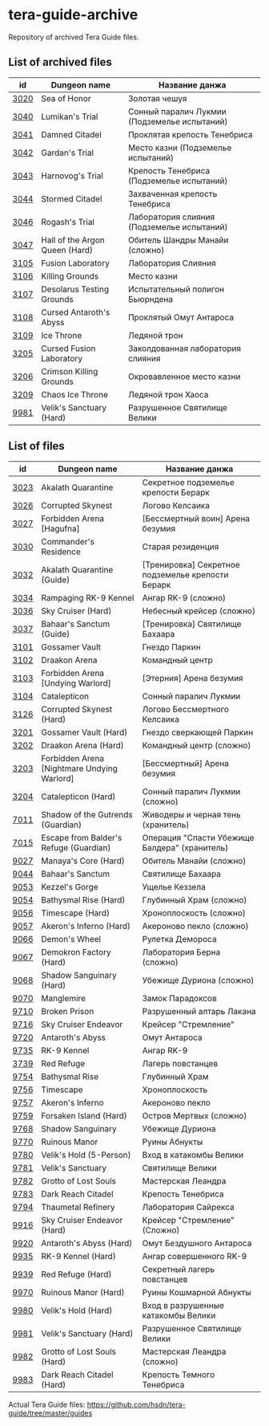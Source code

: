 # tera-guide-archive

Repository of archived Tera Guide files.

## List of archived files

id | Dungeon name | Название данжа
--- | --- | ---
[3020](/guides/3020.js) | Sea of Honor | Золотая чешуя
[3040](/guides/3040.js) | Lumikan's Trial | Сонный паралич Лукмии (Подземелье испытаний)
[3041](/guides/3041.js) | Damned Citadel | Проклятая крепость Тенебриса
[3042](/guides/3042.js) | Gardan's Trial | Место казни (Подземелье испытаний)
[3043](/guides/3043.js) | Harnovog's Trial | Крепость Тенебриса (Подземелье испытаний)
[3044](/guides/3044.js) | Stormed Citadel | Захваченная крепость Тенебриса
[3046](/guides/3046.js) | Rogash's Trial | Лаборатория слияния (Подземелье испытаний)
[3047](/guides/3047.js) | Hall of the Argon Queen (Hard) | Обитель Шандры Манайи (сложно)
[3105](/guides/3105.js) | Fusion Laboratory | Лаборатория Слияния
[3106](/guides/3106.js) | Killing Grounds | Место казни
[3107](/guides/3107.js) | Desolarus Testing Grounds | Испытательный полигон Бьюрндена
[3108](/guides/3108.js) | Cursed Antaroth's Abyss | Проклятый Омут Антароса
[3109](/guides/3109.js) | Ice Throne | Ледяной трон
[3205](/guides/3205.js) | Cursed Fusion Laboratory | Заколдованная лаборатория слияния
[3206](/guides/3206.js) | Crimson Killing Grounds | Окровавленное место казни
[3209](/guides/3209.js) | Chaos Ice Throne | Ледяной трон Хаоса
[9981](/guides/9981_vanilla.js) | Velik's Sanctuary (Hard) | Разрушенное Святилище Велики

## List of files

id | Dungeon name | Название данжа
--- | --- | ---
[3023](https://github.com/hsdn/tera-guide/blob/master/guides/3023.js) | Akalath Quarantine | Секретное подземелье крепости Берарк
[3026](https://github.com/hsdn/tera-guide/blob/master/guides/3026.js) | Corrupted Skynest | Логово Келсаика
[3027](https://github.com/hsdn/tera-guide/blob/master/guides/3027.js) | Forbidden Arena [Hagufna] | [Бессмертный воин] Арена безумия
[3030](https://github.com/hsdn/tera-guide/blob/master/guides/3030.js) | Commander's Residence | Старая резиденция
[3032](https://github.com/hsdn/tera-guide/blob/master/guides/3032.js) | Akalath Quarantine (Guide) | [Тренировка] Секретное подземелье крепости Берарк
[3034](https://github.com/hsdn/tera-guide/blob/master/guides/3034.js) | Rampaging RK-9 Kennel | Ангар RK-9 (сложно)
[3036](https://github.com/hsdn/tera-guide/blob/master/guides/3036.js) | Sky Cruiser (Hard) | Небесный крейсер (сложно)
[3037](https://github.com/hsdn/tera-guide/blob/master/guides/3037.js) | Bahaar's Sanctum (Guide) | [Тренировка] Святилище Бахаара
[3101](https://github.com/hsdn/tera-guide/blob/master/guides/3101.js) | Gossamer Vault | Гнездо Паркин
[3102](https://github.com/hsdn/tera-guide/blob/master/guides/3102.js) | Draakon Arena | Командный центр
[3103](https://github.com/hsdn/tera-guide/blob/master/guides/3103.js) | Forbidden Arena [Undying Warlord] | [Этерния] Арена безумия
[3104](https://github.com/hsdn/tera-guide/blob/master/guides/3104.js) | Catalepticon | Сонный паралич Лукмии
[3126](https://github.com/hsdn/tera-guide/blob/master/guides/3126.js) | Corrupted Skynest (Hard) | Логово Бессмертного Келсаика
[3201](https://github.com/hsdn/tera-guide/blob/master/guides/3201.js) | Gossamer Vault (Hard) | Гнездо сверкающей Паркин
[3202](https://github.com/hsdn/tera-guide/blob/master/guides/3202.js) | Draakon Arena (Hard) | Командный центр (сложно)
[3203](https://github.com/hsdn/tera-guide/blob/master/guides/3203.js) | Forbidden Arena [Nightmare Undying Warlord] | [Бессмертный] Арена безумия
[3204](https://github.com/hsdn/tera-guide/blob/master/guides/3204.js) | Catalepticon (Hard) | Сонный паралич Лукмии (сложно)
[7011](https://github.com/hsdn/tera-guide/blob/master/guides/7011.js) | Shadow of the Gutrends (Guardian) | Живодеры и черная тень (хранитель)
[7015](https://github.com/hsdn/tera-guide/blob/master/guides/7015.js) | Escape from Balder's Refuge (Guardian) | Операция "Спасти Убежище Балдера" (хранитель)
[9027](https://github.com/hsdn/tera-guide/blob/master/guides/9027.js) | Manaya's Core (Hard) | Обитель Манайи (сложно)
[9044](https://github.com/hsdn/tera-guide/blob/master/guides/9044.js) | Bahaar's Sanctum | Святилище Бахаара
[9053](https://github.com/hsdn/tera-guide/blob/master/guides/9053.js) | Kezzel's Gorge | Ущелье Кеззела
[9054](https://github.com/hsdn/tera-guide/blob/master/guides/9054.js) | Bathysmal Rise (Hard) | Глубинный Храм (сложно)
[9056](https://github.com/hsdn/tera-guide/blob/master/guides/9056.js) | Timescape (Hard) | Хроноплоскость (сложно)
[9057](https://github.com/hsdn/tera-guide/blob/master/guides/9057.js) | Akeron's Inferno (Hard) | Акероново пекло (сложно)
[9066](https://github.com/hsdn/tera-guide/blob/master/guides/9066.js) | Demon's Wheel | Рулетка Демороса
[9067](https://github.com/hsdn/tera-guide/blob/master/guides/9067.js) | Demokron Factory (Hard) | Лаборатория Берна (сложно)
[9068](https://github.com/hsdn/tera-guide/blob/master/guides/9068.js) | Shadow Sanguinary (Hard) | Убежище Дуриона (сложно)
[9070](https://github.com/hsdn/tera-guide/blob/master/guides/9070.js) | Manglemire | Замок Парадоксов
[9710](https://github.com/hsdn/tera-guide/blob/master/guides/9710.js) | Broken Prison | Разрушенный алтарь Лакана
[9716](https://github.com/hsdn/tera-guide/blob/master/guides/9716.js) | Sky Cruiser Endeavor | Крейсер "Стремление"
[9720](https://github.com/hsdn/tera-guide/blob/master/guides/9720.js) | Antaroth's Abyss | Омут Антароса
[9735](https://github.com/hsdn/tera-guide/blob/master/guides/9735.js) | RK-9 Kennel | Ангар RK-9
[3739](https://github.com/hsdn/tera-guide/blob/master/guides/3739.js) | Red Refuge | Лагерь повстанцев
[9754](https://github.com/hsdn/tera-guide/blob/master/guides/9754.js) | Bathysmal Rise | Глубинный Храм
[9756](https://github.com/hsdn/tera-guide/blob/master/guides/9756.js) | Timescape | Хроноплоскость
[9757](https://github.com/hsdn/tera-guide/blob/master/guides/9757.js) | Akeron's Inferno | Акероново пекло
[9759](https://github.com/hsdn/tera-guide/blob/master/guides/9759.js) | Forsaken Island (Hard) | Остров Мертвых (сложно)
[9768](https://github.com/hsdn/tera-guide/blob/master/guides/9768.js) | Shadow Sanguinary | Убежище Дуриона
[9770](https://github.com/hsdn/tera-guide/blob/master/guides/9770.js) | Ruinous Manor | Руины Абнукты
[9780](https://github.com/hsdn/tera-guide/blob/master/guides/9780.js) | Velik's Hold (5-Person) | Вход в катакомбы Велики
[9781](https://github.com/hsdn/tera-guide/blob/master/guides/9781.js) | Velik's Sanctuary | Святилище Велики
[9782](https://github.com/hsdn/tera-guide/blob/master/guides/9782.js) | Grotto of Lost Souls | Мастерская Леандра
[9783](https://github.com/hsdn/tera-guide/blob/master/guides/9783.js) | Dark Reach Citadel | Крепость Тенебриса
[9794](https://github.com/hsdn/tera-guide/blob/master/guides/9794.js) | Thaumetal Refinery | Лаборатория Сайрекса
[9916](https://github.com/hsdn/tera-guide/blob/master/guides/9916.js) | Sky Cruiser Endeavor (Hard) | Крейсер "Стремление" (Сложно)
[9920](https://github.com/hsdn/tera-guide/blob/master/guides/9920.js) | Antaroth's Abyss (Hard) | Омут Бездушного Антароса
[9935](https://github.com/hsdn/tera-guide/blob/master/guides/9935.js) | RK-9 Kennel (Hard) | Ангар совершенного RK-9
[9939](https://github.com/hsdn/tera-guide/blob/master/guides/9939.js) | Red Refuge (Hard) | Секретный лагерь повстанцев
[9970](https://github.com/hsdn/tera-guide/blob/master/guides/9970.js) | Ruinous Manor (Hard) | Руины Кошмарной Абнукты
[9980](https://github.com/hsdn/tera-guide/blob/master/guides/9980.js) | Velik's Hold (Hard) | Вход в разрушенные катакомбы Велики
[9981](https://github.com/hsdn/tera-guide/blob/master/guides/9981.js) | Velik's Sanctuary (Hard) | Разрушенное Святилище Велики
[9982](https://github.com/hsdn/tera-guide/blob/master/guides/9982.js) | Grotto of Lost Souls (Hard) | Мастерская Леандра (сложно)
[9983](https://github.com/hsdn/tera-guide/blob/master/guides/9983.js) | Dark Reach Citadel (Hard) | Крепость Темного Тенебриса

Actual Tera Guide files: https://github.com/hsdn/tera-guide/tree/master/guides

